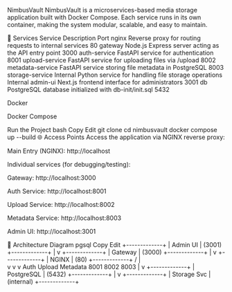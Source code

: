NimbusVault
NimbusVault is a microservices-based media storage application built with Docker Compose. Each service runs in its own container, making the system modular, scalable, and easy to maintain.

🧩 Services
Service	Description	Port
nginx	Reverse proxy for routing requests to internal services	80
gateway	Node.js Express server acting as the API entry point	3000
auth-service	FastAPI service for authentication	8001
upload-service	FastAPI service for uploading files via /upload	8002
metadata-service	FastAPI service storing file metadata in PostgreSQL	8003
storage-service	Internal Python service for handling file storage operations	Internal
admin-ui	Next.js frontend interface for administrators	3001
db	PostgreSQL database initialized with db-init/init.sql	5432


Docker

Docker Compose

Run the Project
bash
Copy
Edit
git clone <repository-url>
cd nimbusvault
docker compose up --build
🌐 Access Points
Access the application via NGINX reverse proxy:

Main Entry (NGINX): http://localhost

Individual services (for debugging/testing):

Gateway: http://localhost:3000

Auth Service: http://localhost:8001

Upload Service: http://localhost:8002

Metadata Service: http://localhost:8003

Admin UI: http://localhost:3001

🧱 Architecture Diagram
pgsql
Copy
Edit
+-------------+
|  Admin UI   | (3001)
+-------------+
      |
      v
+-------------+
|   Gateway   | (3000)
+-------------+
      |
      v
+-------------+
|   NGINX     | (80)
+-------------+
   /    |    \
  v     v     v
Auth  Upload  Metadata
8001   8002     8003
                |
                v
         +-------------+
         | PostgreSQL  | (5432)
         +-------------+
                |
                v
         +-------------+
         | Storage Svc | (internal)
         +-------------+